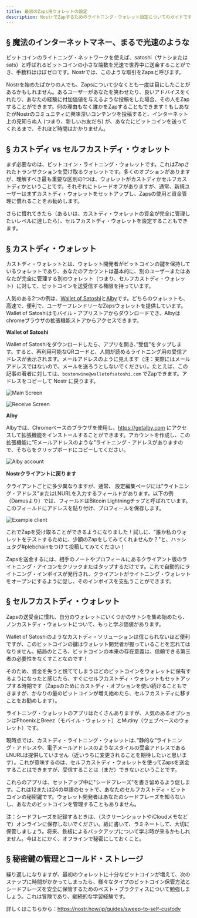 ```yaml
---
title: 最初のZaps用ウォレットの設定
description: NostrでZapするためのライトニング・ウォレット設定についてのガイドです。
---
```


## [§](#magic-internet-money) 魔法のインターネットマネー、まるで光速のような

ビットコインのライトニング・ネットワークを使えば、satoshi（サトシまたは sats）と呼ばれるビットコインの小さな端数を光速で世界中に送金することができ、手数料はほぼゼロです。Nostrでは、このような取引をZapsと呼びます。

Nostrを始めたばかりの人でも、Zapsについて少なくとも一度は目にしたことがあるかもしれません。あるユーザーがあなたを笑わせたり、良いアドバイスをくれたり、あなたの経験に付加価値を与えるような投稿をした場合、その人をZapすることができます。何の理由もなく誰かをZapすることもできます！もしあなたがNostrのコミュニティに興味深いコンテンツを投稿すると、インターネット上の見知らぬ人 (つまり、新しいお友だち) が、あなたにビットコインを送ってくれるまで、それほど時間はかかりません。

## [§](#custodial-vs-self) カストディ vs セルフカストディ・ウォレット

まず必要なのは、ビットコイン・ライトニング・ウォレットです。これはZapされたトランザクションを受け取るウォレットです。多くのオプションがありますが、理解すべき最も重要な区別の1つは、ウォレットがカストディかセルフカストディかということです。それぞれにトレードオフがありますが、通常、新規ユーザーはまずカストディ・ウォレットをセットアップし、Zapsの使用と資金管理に慣れることをお勧めします。

さらに慣れてきたら（あるいは、カストディ・ウォレットの資金が完全に管理したいレベルに達したら）、セルフカストディ・ウォレットを設定することもできます。

## [§](#custodial) カストディ・ウォレット

カストディ・ウォレットとは、ウォレット開発者がビットコインの鍵を保持しているウォレットであり、あなたのアカウントは基本的に、別のユーザーまたはあなたが完全に管理する別のウォレット（つまり、セルフカストディ・ウォレット）に対して、ビットコインを送受信する権限を持っています。

人気のある2つの例は、[Wallet of Satoshi](https://www.walletofsatoshi.com/)と[Alby](https://getalby.com)です。どちらのウォレットも、高速で、便利で、ユーザーフレンドリーなZapsウォレットを提供しています。Wallet of Satoshiはモバイル・アプリストアからダウンロードでき、Albyはchromeブラウザの拡張機能ストアからアクセスできます。

**Wallet of Satoshi**

Wallet of Satoshiをダウンロードしたら、アプリを開き、”受信”をタップします。すると、再利用可能なQRコードと、人間が読めるライトニング用の受信アドレスが表示されます。メールアドレスのように見えます（注：実際にはメールアドレスではないので、メールを送ろうとしないでください）。たとえば、この記事の著者に対しては、`bostonwine@walletofsatoshi.com` でZapできます。アドレスをコピーして Nostr に戻ります。

![Main Screen](https://cdn.nostr.build/i/955e1fd028d64941b80ed0b423a07541a2af8f14919c73e0add93511e3620477.jpg)

![Receive Screen](https://cdn.nostr.build/i/2d4f6ffa7a237cf93fca9aff37eca0011ba473b8f3da013f5fda786c93693b87.jpg)

**Alby**

Albyでは、Chromeベースのブラウザを使用し、https://getalby.com にアクセスして拡張機能をインストールすることができます。アカウントを作成し、この拡張機能に”Eメールアドレスのような”ライトニング・アドレスがありますので、そちらをクリップボードにコピーしてください。

![Alby account](https://cdn.nostr.build/i/fee9ab21c94221a9f9573c41e8e85a97b1ecafd18e22f52cf276d31a67a58664.png)

**Nostrクライアントに戻ります**

クライアントごとに多少異なりますが、通常、 設定編集ページには”ライトニング・アドレス”またはLNURLを入力するフィールドがあります。以下の例（Damusより）では、フィールドはBitcoin Lightningチップと呼ばれています。このフィールドにアドレスを貼り付け、プロフィールを保存します。

![Example client](https://cdn.nostr.build/i/34241da3022d061a8159268f05e0cb3c8aa53934a55c5cc8c76effbfc7b625cc.jpg)

これでZapを受け取ることができるようになりました！試しに、"誰か私のウォレットをテストするために、少額のZapをしてみてくれませんか？"と、ハッシュタグ#plebchainをつけて投稿してみてください！

Zapsを送金するには、相手のノートやプロフィールにあるクライアント版のライトニング・アイコンをクリックまたはタップするだけです。これで自動的にライトニング・インボイスが発行され、クライアントがライトニング・ウォレットをオープンにするように促し、そのインボイスを支払うことができます。

## [§](#self-custody) セルフカストディ・ウォレット

Zapsの送受金に慣れ、自分のウォレットにいくつかのサトシを集め始めたら、ノンカストディ・ウォレットについて、もっと学ぶ価値があります。

Wallet of Satoshiのようなカストディ・ソリューションは信じられないほど便利ですが、このビットコインの鍵はウォレット開発者が握っていることを忘れてはなりません。結局のところ、ビットコインの本来の存在意義は、信頼できる第三者の必要性をなくすことなのです！

そのため、資金を失うと慌ててしまうほどのビットコインをウォレットに保有するようになったと感じたら、すぐにセルフカストディ・ウォレットもセットアップする時期です（Zapsのためにカストディ・オプションを使い続けることもできますが、かなりの量のビットコインが増え始めたら、セルフカストディに移すことをお勧めします）。

ライトニング・ウォレットのアプリはたくさんありますが、人気のあるオプションはPhoenixとBreez（モバイル・ウォレット）とMutiny（ウェブベースのウォレット）です。

現時点では、カストディ・ライトニング・ウォレットは、”静的な”ライトニング・アドレスや、電子メールアドレスのようなスタイルの受金アドレスであるLNURLは提供していません（近いうちに変更されることを期待したいと思います）。これが意味するのは、セルフカストディ・ウォレットを使ってZapsを送金することはできますが、受信することは（まだ）できないということです。

これらのアプリは、セットアップ中に"シードフレーズ"を書き留めるよう促します。これは12または24の単語のセットで、あなたのセルフカストディ・ビットコインの秘密鍵です。ウォレット開発者はあなたのシードフレーズを知らないし、あなたのビットコインを管理することもありません。

注：シードフレーズを記録するときは、（スクリーンショットやiCloudメモなどで）オンラインに保存しないでください。紙に書いて、ラミネートして、大切に保管しましょう。将来、鉄板によるバックアップについて学ぶ時が来るかもしれません。今はとにかく、オフラインで秘密にしておくこと。


## [§](#private-key-management) 秘密鍵の管理とコールド・ストレージ

繰り返しになりますが、最初のウォレットに十分なビットコインが増えて、次のステップに時間がかかってしまったら、様々なタイプのビットコイン保管方法とシードフレーズを安全に保管するためのベスト・プラクティスについて勉強しましょう。これは冒険であり、継続的な学習経験です。


詳しくはこちらから：https://nostr.how/jp/guides/sweep-to-self-custody
